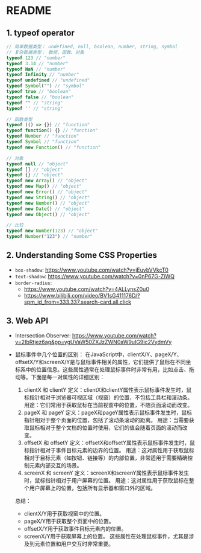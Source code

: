 # README

## 1. typeof operator

```javascript
// 简单数据类型： undefined, null, boolean, number, string, symbol
// 复杂数据类型： 数组、函数、对象
typeof 123 // "number"
typeof 3.14 // "number"
typeof NaN // "number"
typeof Infinity // "number"
typeof undefined // "undefined"
typeof Symbol("") // "symbol"
typeof true // "boolean"
typeof false // "boolean"
typeof "" // "string"
typeof '' // "string"

// 函数类型
typeof (() => {}) // "function"
typeof function() {} // "function"
typeof Number // "function"
typeof Symbol // "function"
typeof new Function() // "function"

// 对象
typeof null // "object"
typeof [] // "object"
typeof {} // "object"
typeof new Array() // "object"
typeof new Map() // "object"
typeof new Error() // "object"
typeof new String() // "object"
typeof new Number() // "object"
typeof new Date() // "object"
typeof new Object() // "object"

// 比较
typeof new Number(123) // "object"
typeof Number("123") // "number"
```

## 2. Understanding Some CSS Properties

* `box-shadow`: <https://www.youtube.com/watch?v=jEuvbVVkcT0>
* `text-shadow`: <https://www.youtube.com/watch?v=0nP67G-ZiWQ>
* `border-radius`:
  * <https://www.youtube.com/watch?v=4ALLynsZ0u0>
  * <https://www.bilibili.com/video/BV1sG411176D/?spm_id_from=333.337.search-card.all.click>

## 3. Web API

* Intersection Observer: <https://www.youtube.com/watch?v=2IbRtjez6ag&pp=ygUVaW50ZXJzZWN0aW9uIG9ic2VydmVy>
* 鼠标事件中几个位置的区别：
  在JavaScript中，clientX/Y、pageX/Y、offsetX/Y和screenX/Y是与鼠标事件相关的属性，它们提供了鼠标在不同坐标系中的位置信息。这些属性通常在处理鼠标事件时非常有用，比如点击、拖动等。下面是每一对属性的详细区别：

    1. clientX 和 clientY
    定义：clientX和clientY属性表示鼠标事件发生时，鼠标指针相对于浏览器可视区域（视窗）的位置，不包括工具栏和滚动条。
    用途：它们常用于获取鼠标在当前视窗中的位置，不随页面滚动而改变。
    2. pageX 和 pageY
    定义：pageX和pageY属性表示鼠标事件发生时，鼠标指针相对于整个页面的位置，包括了滚动条滚动的距离。
    用途：当需要获取鼠标相对于整个文档的位置时使用，它们的值会随着页面的滚动而改变。
    3. offsetX 和 offsetY
    定义：offsetX和offsetY属性表示鼠标事件发生时，鼠标指针相对于事件目标元素的边界的位置。
    用途：这对属性用于获取鼠标相对于目标元素（如按钮、链接等）的内部位置，非常适用于需要精确控制元素内部交互的场景。
    4. screenX 和 screenY
    定义：screenX和screenY属性表示鼠标事件发生时，鼠标指针相对于用户屏幕的位置。
    用途：这对属性用于获取鼠标在整个用户屏幕上的位置，包括所有显示器和窗口外的区域。

  总结：
  * clientX/Y用于获取视窗中的位置。
  * pageX/Y用于获取整个页面中的位置。
  * offsetX/Y用于获取事件目标元素内的位置。
  * screenX/Y用于获取屏幕上的位置。
    这些属性在处理鼠标事件，尤其是涉及到元素位置和用户交互时非常重要。
